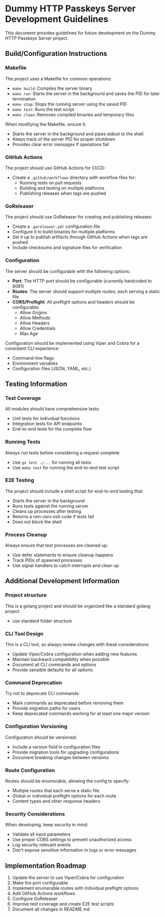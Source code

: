# Dummy HTTP Passkeys Server Development Guidelines

This document provides guidelines for future development on the Dummy HTTP Passkeys Server project.

## Build/Configuration Instructions

### Makefile

The project uses a Makefile for common operations:

- `make build`: Compiles the server binary
- `make run`: Starts the server in the background and saves the PID for later termination
- `make stop`: Stops the running server using the saved PID
- `make test`: Runs the test script
- `make clean`: Removes compiled binaries and temporary files

When modifying the Makefile, ensure it:
- Starts the server in the background and pipes stdout to the shell
- Keeps track of the server PID for proper shutdown
- Provides clear error messages if operations fail

### GitHub Actions

The project should use GitHub Actions for CI/CD:
- Create a `.github/workflows` directory with workflow files for:
  - Running tests on pull requests
  - Building and testing on multiple platforms
  - Publishing releases when tags are pushed

### GoReleaser

The project should use GoReleaser for creating and publishing releases:
- Create a `.goreleaser.yml` configuration file
- Configure it to build binaries for multiple platforms
- Set it up to publish artifacts through GitHub Actions when tags are pushed
- Include checksums and signature files for verification

### Configuration

The server should be configurable with the following options:

- **Port**: The HTTP port should be configurable (currently hardcoded to 8081)
- **Routes**: The server should support multiple routes, each serving a static file
- **CORS/Preflight**: All preflight options and headers should be configurable:
  - Allow Origins
  - Allow Methods
  - Allow Headers
  - Allow Credentials
  - Max Age

Configuration should be implemented using Viper and Cobra for a consistent CLI experience:
- Command-line flags
- Environment variables
- Configuration files (JSON, YAML, etc.)

## Testing Information

### Test Coverage

All modules should have comprehensive tests:
- Unit tests for individual functions
- Integration tests for API endpoints
- End-to-end tests for the complete flow

### Running Tests

Always run tests before considering a request complete:
- Use `go test ./...` for running all tests
- Use `make test` for running the end-to-end test script

### E2E Testing

The project should include a shell script for end-to-end testing that:
- Starts the server in the background
- Runs tests against the running server
- Cleans up processes after testing
- Returns a non-zero exit code if tests fail
- Does not block the shell

### Process Cleanup

Always ensure that test processes are cleaned up:
- Use defer statements to ensure cleanup happens
- Track PIDs of spawned processes
- Use signal handlers to catch interrupts and clean up

## Additional Development Information

### Project structure
This is a golang project and should be organized like a standard
golang project
- use standard folder structure

### CLI Tool Design

This is a CLI tool, so always review changes with these considerations:
- Update Viper/Cobra configuration when adding new features
- Maintain backward compatibility when possible
- Document all CLI commands and options
- Provide sensible defaults for all options

### Command Deprecation

Try not to deprecate CLI commands:
- Mark commands as deprecated before removing them
- Provide migration paths for users
- Keep deprecated commands working for at least one major version

### Configuration Versioning

Configuration should be versioned:
- Include a version field in configuration files
- Provide migration tools for upgrading configurations
- Document breaking changes between versions

### Route Configuration

Routes should be enumerable, allowing the config to specify:
- Multiple routes that each serve a static file
- Global or individual preflight options for each route
- Content types and other response headers

### Security Considerations

When developing, keep security in mind:
- Validate all input parameters
- Use proper CORS settings to prevent unauthorized access
- Log security-relevant events
- Don't expose sensitive information in logs or error messages

## Implementation Roadmap

1. Update the server to use Viper/Cobra for configuration
2. Make the port configurable
3. Implement enumerable routes with individual preflight options
4. Add GitHub Actions workflows
5. Configure GoReleaser
6. Improve test coverage and create E2E test scripts
7. Document all changes in README.md